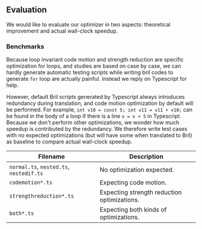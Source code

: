 ## Evaluation

We would like to evaluate our optimizer in two aspects: theoretical improvement and actual wall-clock speedup.

### Benchmarks

Because loop invariant code motion and strength reduction are specific optimization for loops, and studies are based on case by case, we can hardly generate automatic testing scripts while writing bril codes to generate `for` loop are actually painful. Instead we reply on Typescript for help. 

However, default Bril scripts generated by Typescript always introduces redundancy during translation, and code motion optimization by default will be performed. For example, `int v10 = const 5; int v11 = v11 + v10;` can be found in the body of a loop if there is a line `x = x + 5` in Typescript. Because we don't perform other optimizations, we wonder how much speedup is contributed by the redundancy. We therefore write test cases with no expected optimizations (but will have some when translated to Bril) as baseline to compare actual wall-clock speedup.

| Filename                                | Description                                 |
| --------------------------------------- | ------------------------------------------- |
| `normal.ts`, `nested.ts`, `nestedif.ts` | No optimization expected.                   |
| `codemotion*.ts`                        | Expecting code motion.                      |
| `strengthreduction*.ts`                 | Expecting strength reduction optimizations. |
| `both*.ts`                              | Expecting both kinds of optimizations.      |


